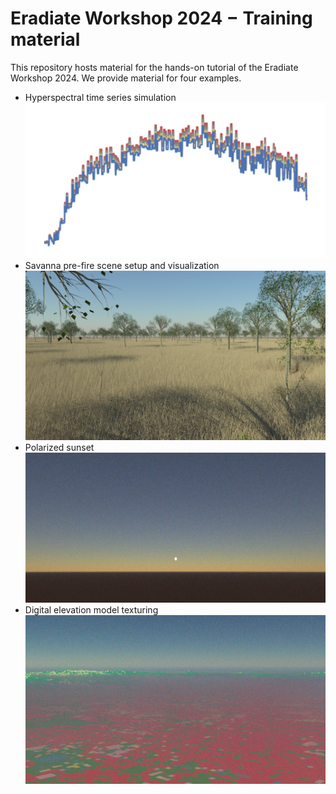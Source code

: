 # Eradiate Workshop 2024 − Training material

This repository hosts material for the hands-on tutorial of the Eradiate Workshop 2024. We provide material for four examples.

* Hyperspectral time series simulation <br/>
  ![Hyperspectral time series simulation](/images/hyperspectral_timeseries.png)
* Savanna pre-fire scene setup and visualization <br/>
  ![Savanna pre-fire](/images/savanna_prefire.png)
* Polarized sunset <br/>
  ![Polarized sunset](/images/polarized_sunset.png)
* Digital elevation model texturing <br/>
  ![Digital elevation model texturing](/images/dem_texturing.png)
